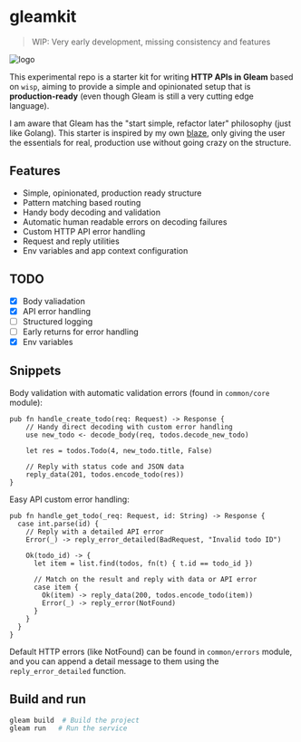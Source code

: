 # gleamkit

> WIP: Very early development, missing consistency and features

![logo](https://github.com/paologaleotti/gleamkit/assets/45665769/233d9ce2-7331-494c-a8d9-345eaeadcf3a)

This experimental repo is a starter kit for writing **HTTP APIs in Gleam** based on `wisp`, 
aiming to provide a simple and opinionated setup that is **production-ready**
(even though Gleam is still a very cutting edge language).

I am aware that Gleam has the "start simple, refactor later" philosophy (just like Golang).
This starter is inspired by my own [blaze](https://github.com/paologaleotti/blaze), 
only giving the user the essentials for real, production use without going crazy on the structure.

## Features

- Simple, opinionated, production ready structure
- Pattern matching based routing
- Handy body decoding and validation
- Automatic human readable errors on decoding failures
- Custom HTTP API error handling
- Request and reply utilities
- Env variables and app context configuration

## TODO

- [x] Body valiadation
- [x] API error handling
- [ ] Structured logging
- [ ] Early returns for error handling
- [x] Env variables

## Snippets

Body validation with automatic validation errors (found in `common/core` module):

```gleam
pub fn handle_create_todo(req: Request) -> Response {
    // Handy direct decoding with custom error handling
    use new_todo <- decode_body(req, todos.decode_new_todo)

    let res = todos.Todo(4, new_todo.title, False)

    // Reply with status code and JSON data
    reply_data(201, todos.encode_todo(res))
}
```

Easy API custom error handling:

```gleam
pub fn handle_get_todo(_req: Request, id: String) -> Response {
  case int.parse(id) {
    // Reply with a detailed API error
    Error(_) -> reply_error_detailed(BadRequest, "Invalid todo ID")

    Ok(todo_id) -> {
      let item = list.find(todos, fn(t) { t.id == todo_id })

      // Match on the result and reply with data or API error
      case item {
        Ok(item) -> reply_data(200, todos.encode_todo(item))
        Error(_) -> reply_error(NotFound)
      }
    }
  }
}
```

Default HTTP errors (like NotFound) can be found in `common/errors` module, and you can append a detail message to them using the `reply_error_detailed`  function.

## Build and run

```sh
gleam build  # Build the project
gleam run   # Run the service
```
